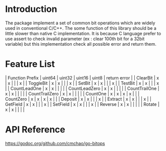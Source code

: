 # Introduction
The package implement a set of common bit operations which are widely used in conventional C/C++. The some function of this library should be a little slower than native C implementation. It is because C language prefer to use assert to check invalid parameter (ex : clear 100th bit for a 32bit variable) but this implementation check all possible error and return them.

# Feature List
| Function Prefix  | uint64 | uint32 | uint16 | uint8 | return error |
| ClearBit         |   x    |   x    |        |       |       x      |
| ToggleBit        |   x    |   x    |        |       |       x      |
| SetBit           |   x    |   x    |        |       |       x      |
| TestBit          |   x    |   x    |        |       |       x      |
| CountLeadOne     |   x    |   x    |        |       |              |
| CountLeadZero    |   x    |   x    |        |       |              |
| CountTrailOne    |   x    |   x    |        |       |              |
| CountTrailZero   |   x    |   x    |        |       |              |
| CountOne         |   x    |   x    |   x    |   x   |              |
| CountZero        |   x    |   x    |   x    |   x   |              |
| Deposit          |   x    |   x    |        |       |       x      |
| Extract          |   x    |   x    |        |       |       x      |
| GetField         |   x    |   x    |        |       |       x      |
| SetField         |   x    |   x    |        |       |       x      |
| Reverse          |   x    |   x    |        |       |              |
| Rotate           |   x    |   x    |        |       |              |

# API Reference
https://godoc.org/github.com/cmchao/go-bitops
